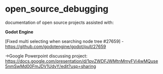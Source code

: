 # open_source_debugging
documentation of open source projects assisted with:


  **Godot Engine**

   [Fixed multi selecting when searching node tree #27659] - https://github.com/godotengine/godot/pull/27659

   ->Google Powerpoint discussing project: https://docs.google.com/presentation/d/1pvZWDFJWMtnMmyFVi4wMQuse5nmSwMd00FmJDV1UdvY/edit?usp=sharing
